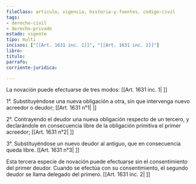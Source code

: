```yaml
---
fileClass: articulo, vigencia, historia-y-fuentes, codigo-civil
tags:
- derecho-civil
- derecho-privado
estado: vigente
tipo: multi
incisos: ["[[Art. 1631 inc. 1]]", "[[Art. 1631 inc. 2]]"]
libro:
titulo:
parrafo:
corriente-juridica:

---
```

La novación puede efectuarse de tres modos: [[Art. 1631 inc. 1| ]]

1°. Substituyéndose una nueva obligación a otra, sin que intervenga nuevo acreedor o deudor; [[Art. 1631 n°1| ]]

2°. Contrayendo el deudor una nueva obligación respecto de un tercero, y declarándole en consecuencia libre de la obligación primitiva el primer acreedor; [[Art. 1631 n°2| ]]

3°. Substituyéndose un nuevo deudor al antiguo, que en consecuencia queda libre. [[Art. 1631 n°3| ]]

Esta tercera especie de novación puede efectuarse sin el consentimiento del primer deudor. Cuando se efectúa con su consentimiento, el segundo deudor se llama delegado del primero. [[Art. 1631 inc. 2| ]]